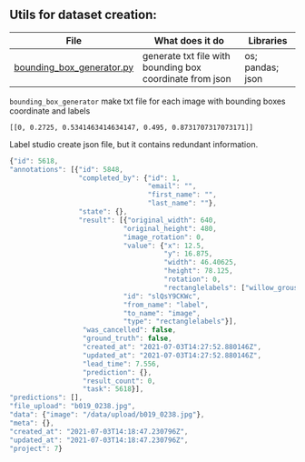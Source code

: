 ## Utils for dataset creation:
 File | What does it do   | Libraries  
--- | --- | ---
[bounding_box_generator.py](https://github.com/LadaChernenko/bird_species_guide/blob/main/utils/bounding_box_generator.py) | generate txt file with bounding box coordinate from json | os; pandas; json

`bounding_box_generator` make txt file for each image with bounding boxes coordinate and labels 
```
[[0, 0.2725, 0.5341463414634147, 0.495, 0.8731707317073171]]
```
Label studio create json file, but it contains redundant information.
```javascript
{"id": 5618, 
"annotations": [{"id": 5848, 
                 "completed_by": {"id": 1, 
                                  "email": "", 
                                  "first_name": "", 
                                  "last_name": ""}, 
                 "state": {}, 
                 "result": [{"original_width": 640, 
                            "original_height": 480, 
                            "image_rotation": 0, 
                            "value": {"x": 12.5, 
                                      "y": 16.875,
                                      "width": 46.40625, 
                                      "height": 78.125, 
                                      "rotation": 0, 
                                      "rectanglelabels": ["willow_grouse"]}, 
                            "id": "slQsY9CKWc", 
                            "from_name": "label", 
                            "to_name": "image", 
                            "type": "rectanglelabels"}], 
                  "was_cancelled": false, 
                  "ground_truth": false, 
                  "created_at": "2021-07-03T14:27:52.880146Z", 
                  "updated_at": "2021-07-03T14:27:52.880146Z", 
                  "lead_time": 7.556, 
                  "prediction": {}, 
                  "result_count": 0, 
                  "task": 5618}], 
"predictions": [], 
"file_upload": "b019_0238.jpg", 
"data": {"image": "/data/upload/b019_0238.jpg"}, 
"meta": {}, 
"created_at": "2021-07-03T14:18:47.230796Z", 
"updated_at": "2021-07-03T14:18:47.230796Z", 
"project": 7}
```
